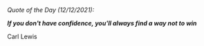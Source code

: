 *Quote of the Day (12/12/2021):*

_**If you don't have confidence, you'll always find a way not to win**_

Carl Lewis